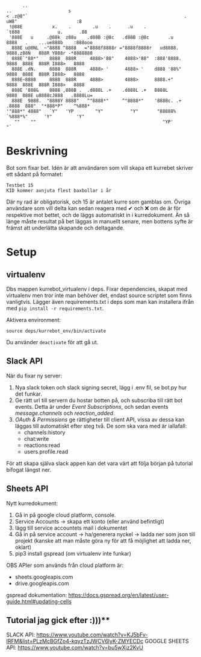 ```
      ..                                                                ..                     s    
< .z@8"`                                                          . uW8"                      :8    
 !@88E           x.    .        .u    .      .u    .              `t888              u.      .88    
 '888E   u     .@88k  z88u    .d88B :@8c   .d88B :@8c       .u     8888   .    ...ue888b    :888ooo 
  888E u@8NL  ~"8888 ^8888   ="8888f8888r ="8888f8888r   ud8888.   9888.z88N   888R Y888r -*8888888 
  888E`"88*"    8888  888R     4888>'88"    4888>'88"  :888'8888.  9888  888E  888R I888>   8888    
  888E .dN.     8888  888R     4888> '      4888> '    d888 '88%"  9888  888E  888R I888>   8888    
  888E~8888     8888  888R     4888>        4888>      8888.+"     9888  888E  888R I888>   8888    
  888E '888&    8888 ,888B .  .d888L .+    .d888L .+   8888L       9888  888E u8888cJ888   .8888Lu= 
  888E  9888.  "8888Y 8888"   ^"8888*"     ^"8888*"    '8888c. .+ .8888  888"  "*888*P"    ^%888*   
'"888*" 4888"   `Y"   'YP        "Y"          "Y"       "88888%    `%888*%"      'Y"         'Y"    
   ""    ""                                               "YP'        "`                            
```                                                                                               
                                                                                                    
# Beskrivning

Bot som fixar bet. Idén är att användaren som vill skapa ett kurrebet skriver ett sådant på formatet:

```
Testbet 15
KID kommer avnjuta flest baxbollar i år
```

Där ny rad är obligatorisk, och 15 är antalet kurre som gamblas om. Övriga användare som vill delta kan sedan reagera med ✔ och ❌ om de är för respektive mot bettet, och de läggs automatiskt in i kurredokument. Än så länge måste resultat på bet läggas in manuellt senare, men bottens syfte är främst att underlätta skapande och deltagande.

# Setup

## virtualenv

Dbs mappen kurrebot_virtualenv i deps. Fixar dependencies, skapat med virtualenv men tror inte man behöver det, endast source scriptet som finns vanligtvis. Lägger även requirements.txt i deps som man kan installera ifrån med ```pip install -r requirements.txt```.

Aktivera environment:

``` source deps/kurrebot_env/bin/activate ```

Du använder ```deactivate``` för att gå ut.


## Slack API

När du fixar ny server:

1. Nya slack token och slack signing secret, lägg i .env fil, se bot.py hur det funkar.
2. Ge rätt url till servern du hostar botten på, och subscriba till rätt bot events. Detta är under *Event Subscriptions*, och sedan events *message.channels* och *reaction_added*.
3. *OAuth & Permissions* ge rättigheter till client API, vissa av dessa kan läggas till automatiskt efter steg två. De som ska vara med är iallafall:
    * channels:history
    * chat:write
    * reactions:read
    * users.profile.read

För att skapa själva slack appen kan det vara värt att följa början på tutorial bifogat längst ner.

## Sheets API

Nytt kurredokument:

1. Gå in på google cloud platform, console.
2. Service Accounts -> skapa ett konto (eller använd befintligt)
3. lägg till service accountets mail i dokumentet
4. Gå in på service account -> ha/generera nyckel -> ladda ner som json till projekt (kanske att man måste göra ny för att få möjlighet att ladda ner, oklart)
5. pip3 install gspread (om virtualenv inte funkar)

OBS APIer som används från cloud platform är:
* sheets.googleapis.com
* drive.googleapis.com

gspread dokumentation: https://docs.gspread.org/en/latest/user-guide.html#updating-cells 

## Tutorial jag gick efter :)))**

SLACK API: https://www.youtube.com/watch?v=KJ5bFv-IRFM&list=PLzMcBGfZo4-kqyzTzJWCV6lyK-ZMYECDc
GOOGLE SHEETS API: https://www.youtube.com/watch?v=bu5wXjz2KvU